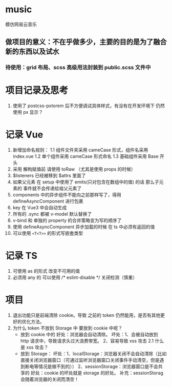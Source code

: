 # music
模仿网易云音乐
## 做项目的意义：不在乎做多少，主要的目的是为了融合新的东西以及试水
### 待使用：grid 布局、scss 高级用法封装到 public.scss 文件中


# 项目记录及思考
1. 使用了 postcss-pxtorem 后不方便调试具体样式，有没有在开发环境下 仍然使用 px 显示？

# 记录 Vue

1. 新增加命名规则：
    1.1 组件文件夹采用 cameCase 形式，组件名采用 index.vue
    1.2 单个组件采用 cameCase 形式命名
    1.3 基础组件采用 Base 开头
2. 采用 解构赋值前 请使用 toRaw （尤其是使用 props 的时候）
3. $listeners 已经被移到 $attrs 里面了 
4. 如果父元素 在 setup 中使用了 emits(只对包含在数组中的值) 的话 那么子元素的 事件就不会传递给祖父元素了 
5. components 中的异步组件不能向之前那样写了，得用 defineAsyncComponent 进行包裹
6. key 在 Vue3 中会自动生成
7. 所有的 .sync 都被 v-model 默认替换了
8. v-bind 和 单独的 property 的合并策略变为写的顺序了
9. 使用 defineAsyncComponent 异步加载的时候 在 ts 中必须有返回的值
10. 可以使用 `<T<T>>` 的形式写嵌套类型


# 记录 TS
1. 可使用 as 的形式 改变不可用的值
2. 必须用 any 的 可以使用 /* eslint-disable */ 关闭检测（慎重）


# 项目
1. 退出功能只是前端清除 cookie。导致 之前的 token 仍然能用，是否有其他更好的优化方法。
2. 为什么 token 不放到 Storage 中 要放到 cookie 中呢？
    - 放到 cookie 中的
    好处：浏览器会自动清除。
    坏处：1、会被自动放到 http 请求中，导致请求头过大浪费带宽。
         2、容易导致 xss 攻击
            2.1 什么是 xss 攻击？
    - 放到 Storage：
    坏处：1、localStorage：浏览器关闭不会自动清除（比如 直接关闭浏览器窗口（可通过监听浏览器窗口关闭事件手动清空，但是遇到断电等情况是做不到的））
         2、sessionStorage：浏览器窗口是不会共享的
    好处：cookie 的坏处就是 storage 的好处。
        补充：sessionStorag 会随着浏览器的关闭而清空！